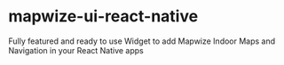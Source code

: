# mapwize-ui-react-native
Fully featured and ready to use Widget to add Mapwize Indoor Maps and Navigation in your React Native apps
